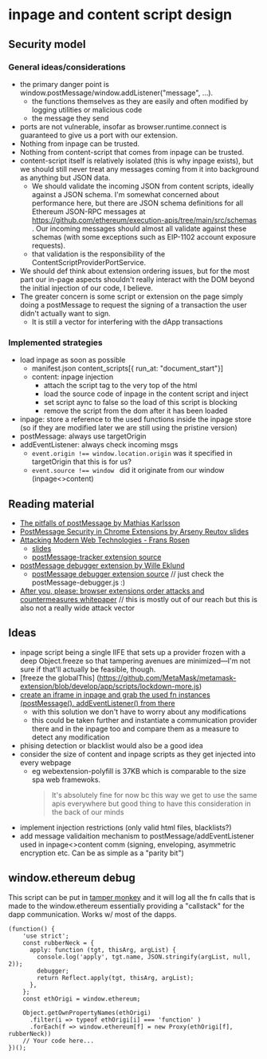 # inpage and content script design

## Security model

### General ideas/considerations

- the primary danger point is window.postMessage/window.addListener("message", ...).
  - the functions themselves as they are easily and often modified by logging utilities or malicious code
  - the message they send
- ports are not vulnerable, insofar as browser.runtime.connect is guaranteed to give us a port with our extension.
- Nothing from inpage can be trusted.
- Nothing from content-script that comes from inpage can be trusted.
- content-script itself is relatively isolated (this is why inpage exists), but we should still never treat any messages coming from it into background as anything but JSON data.
  - We should validate the incoming JSON from content scripts, ideally against a JSON schema. I'm somewhat concerned about performance here, but there are JSON schema definitions for all Ethereum JSON-RPC messages at https://github.com/ethereum/execution-apis/tree/main/src/schemas . Our incoming messages should almost all validate against these schemas (with some exceptions such as EIP-1102 account exposure requests).
  - that validation is the responsibility of the ContentScriptProviderPortService.
- We should def think about extension ordering issues, but for the most part our in-page aspects shouldn't really interact with the DOM beyond the initial injection of our code, I believe.
- The greater concern is some script or extension on the page simply doing a postMessage to request the signing of a transaction the user didn't actually want to sign.
  - It is still a vector for interfering with the dApp transactions

### Implemented strategies

- load inpage as soon as possible
  - manifest.json content_scripts[{ run_at: "document_start"}]
  - content: inpage injection
    - attach the script tag to the very top of the html
    - load the source code of inpage in the content script and inject
    - set script aync to false so the load of this script is blocking
    - remove the script from the dom after it has been loaded
- inpage: store a reference to the used functions inside the inpage store (so if they are modified later we are still using the pristine version)
- postMessage: always use targetOrigin
- addEventListener: always check incoming msgs
  - `event.origin !== window.location.origin` was it specified in targetOrigin that this is for us?
  - `event.source !== window ` did it originate from our window (inpage<>content)

## Reading material

- [The pitfalls of postMessage by Mathias Karlsson](https://labs.detectify.com/2016/12/08/the-pitfalls-of-postmessage/)
- [PostMessage Security in Chrome Extensions by Arseny Reutov slides](https://owasp.org/www-chapter-london/assets/slides/OWASPLondon_PostMessage_Security_in_Chrome_Extensions.pdf)
- [Attacking Modern Web Technologies - Frans Rosen](https://youtu.be/oJCCOnF25JU?t=1094)
  - [slides](https://speakerdeck.com/fransrosen/owasp-appseceu-2018-attacking-modern-web-technologies?slide=55)
  - [postMessage-tracker extension source](https://github.com/fransr/postMessage-tracker)
- [postMessage debugger extension by Wille Eklund](https://chrome.google.com/webstore/detail/postmessage-debugger/ibnkhbkkelpcgofjlfnlanbigclpldad)
  - [postMessage debugger extension source](https://github.com/bdo/chrome-postMessage-debugger) // just check the postMessage-debugger.js :)
- [After you, please: browser extensions order attacks and countermeasures whitepaper](https://link.springer.com/content/pdf/10.1007/s10207-019-00481-8.pdf) // this is mostly out of our reach but this is also not a really wide attack vector

## Ideas

- inpage script being a single IIFE that sets up a provider frozen with a deep Object.freeze so that tampering avenues are minimized—I'm not sure if that'll actually be feasible, though.
- [freeze the globalThis] (https://github.com/MetaMask/metamask-extension/blob/develop/app/scripts/lockdown-more.js)
- [create an iframe in inpage and grab the used fn instances (postMessage(). addEventListener() from there](https://speakerdeck.com/fransrosen/owasp-appseceu-2018-attacking-modern-web-technologies?slide=95)
  - with this solution we don't have to worry about any modifications
  - this could be taken further and instantiate a communication provider there and in the inpage too and compare them as a measure to detect any modification
- phising detection or blacklist would also be a good idea
- consider the size of content and inpage scripts as they get injected into every webpage
  - eg webextension-polyfill is 37KB which is comparable to the size spa web framewoks.
    > It's absolutely fine for now bc this way we get to use the same apis everywhere but good thing to have this consideration in the back of our minds
- implement injection restrictions (only valid html files, blacklists?)
- add message validaition mechanism to postMessage/addEventListener used in inpage<>content comm (signing, enveloping, asymmetric encryption etc. Can be as simple as a "parity bit")

## window.ethereum debug

This script can be put in [tamper monkey](https://chrome.google.com/webstore/detail/tampermonkey/dhdgffkkebhmkfjojejmpbldmpobfkfo?hl=hu) and it will log all the fn calls that is made to the window.ethereum essentially providing a "callstack" for the dapp communication. Works w/ most of the dapps.

```
(function() {
    'use strict';
    const rubberNeck = {
      apply: function (tgt, thisArg, argList) {
        console.log('apply', tgt.name, JSON.stringify(argList, null, 2));
        debugger;
        return Reflect.apply(tgt, thisArg, argList);
      },
    };
    const ethOrigi = window.ethereum;

    Object.getOwnPropertyNames(ethOrigi)
      .filter(i => typeof ethOrigi[i] === 'function' )
      .forEach(f => window.ethereum[f] = new Proxy(ethOrigi[f], rubberNeck))
    // Your code here...
})();
```
